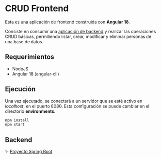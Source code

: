# CRUD Frontend

Esta es una aplicación de frontend construida con **Angular 18**.

Consiste en consumir una [aplicación de backend](https://github.com/miklegonza/crud-backend) y realizar las operaciones CRUD básicas, permitiendo listar, crear, modificar y eliminar personas de una base de datos.

## Requerimientos

- NodeJS
- Angular 18 (angular-cli)

## Ejecución

Una vez ejecutado, se conectará a un servidor que se esté activo en _localhost_, en el puerto 8080. Esta configuración se puede cambiar en el directorio **environments**.

```bash
npm install
npm start
```

## Backend

✨ [Proyecto Spring Boot](https://github.com/miklegonza/crud-backend)
